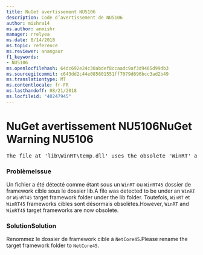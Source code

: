 ```yaml
---
title: NuGet avertissement NU5106
description: Code d’avertissement de NU5106
author: mishra14
ms.author: anmishr
manager: rrelyea
ms.date: 8/14/2018
ms.topic: reference
ms.reviewer: anangaur
f1_keywords:
- NU5106
ms.openlocfilehash: 64dc692e24c30abdef8ccaadc9af3d9465d99db3
ms.sourcegitcommit: c643dd2c44e085601551ff7079d696bcc3ad2b49
ms.translationtype: MT
ms.contentlocale: fr-FR
ms.lasthandoff: 08/21/2018
ms.locfileid: "40247945"
---
```

# <a name="nuget-warning-nu5106"></a><span data-ttu-id="cd840-103">NuGet avertissement NU5106</span><span class="sxs-lookup"><span data-stu-id="cd840-103">NuGet Warning NU5106</span></span>
<pre>The file at 'lib\WinRT\temp.dll' uses the obsolete 'WinRT' as the framework folder. Replace 'WinRT' or 'WinRT45' with 'NetCore45'.</pre>

### <a name="issue"></a><span data-ttu-id="cd840-104">Problème</span><span class="sxs-lookup"><span data-stu-id="cd840-104">Issue</span></span>

<span data-ttu-id="cd840-105">Un fichier a été détecté comme étant sous un `WinRT` ou `WinRT45` dossier de framework cible sous le dossier lib.</span><span class="sxs-lookup"><span data-stu-id="cd840-105">A file was detected to be under an `WinRT` or `WinRT45` target framework folder under the lib folder.</span></span> <span data-ttu-id="cd840-106">Toutefois, `WinRT` et `WinRT45` frameworks cibles sont désormais obsolètes.</span><span class="sxs-lookup"><span data-stu-id="cd840-106">However, `WinRT` and `WinRT45` target frameworks are now obsolete.</span></span>


### <a name="solution"></a><span data-ttu-id="cd840-107">Solution</span><span class="sxs-lookup"><span data-stu-id="cd840-107">Solution</span></span>

<span data-ttu-id="cd840-108">Renommez le dossier de framework cible à `NetCore45`.</span><span class="sxs-lookup"><span data-stu-id="cd840-108">Please rename the target framework folder to `NetCore45`.</span></span>

